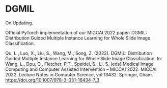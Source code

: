 # DGMIL

On Updating.

Official PyTorch implementation of our MICCAI 2022 paper: DGMIL: Distribution Guided Multiple Instance Learning for Whole Slide Image Classification.

Qu, L., Luo, X., Liu, S., Wang, M., Song, Z. (2022). DGMIL: Distribution Guided Multiple Instance Learning for Whole Slide Image Classification. In: Wang, L., Dou, Q., Fletcher, P.T., Speidel, S., Li, S. (eds) Medical Image Computing and Computer Assisted Intervention – MICCAI 2022. MICCAI 2022. Lecture Notes in Computer Science, vol 13432. Springer, Cham. https://doi.org/10.1007/978-3-031-16434-7_3

